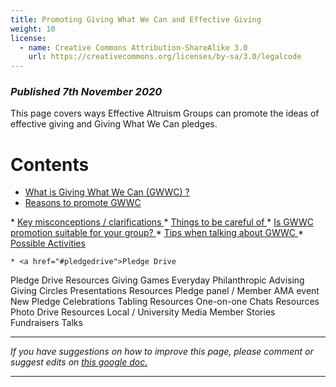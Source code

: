 ```yaml
---
title: Promoting Giving What We Can and Effective Giving
weight: 10
license:
  - name: Creative Commons Attribution-ShareAlike 3.0
    url: https://creativecommons.org/licenses/by-sa/3.0/legalcode
---
```

### _Published 7th November 2020_

This page covers ways Effective Altruism Groups can promote the ideas of effective giving and Giving What We Can pledges.  

# Contents

* <a href="#what">What is Giving What We Can (GWWC)?</a>
* <a href="#reasons">Reasons to promote GWWC</a>
* <a href="#clarifications">Key misconceptions / clarifications</a>
* <a href="#careful">Things to be careful of</a>
* <a href="#yourgroup">Is GWWC promotion suitable for your group?</a>
* <a href="#tips">Tips when talking about GWWC</a>
* <a href="#activities">Possible Activities</a>
 
    * <a href="#pledgedrive">Pledge Drive</a>







Pledge Drive
Resources
Giving Games
Everyday Philanthropic Advising
Giving Circles
Presentations
Resources
Pledge panel / Member AMA event
New Pledge Celebrations
Tabling
Resources
One-on-one Chats
Resources
Photo Drive
Resources
Local / University Media
Member Stories
Fundraisers
Talks


<a name="types"></a> 

<hr>

*If you have suggestions on how to improve this page, please comment or suggest edits on* <a target="_blank" href="https://docs.google.com/document/d/1qsN_ne1qgumjXuvAV1iBVUYguOHXRmP2OcUzlAB5N8U/edit#">*this google doc.*</a>

<hr>